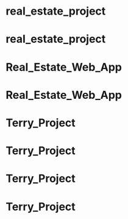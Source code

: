 # real_estate_project
# real_estate_project
# Real_Estate_Web_App
# Real_Estate_Web_App
# Terry_Project
# Terry_Project
# Terry_Project
# Terry_Project
